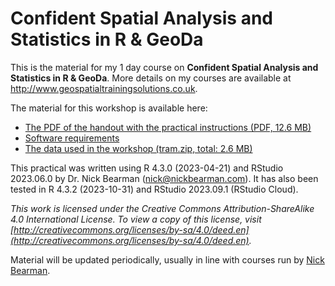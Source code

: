# Confident Spatial Analysis and Statistics in R & GeoDa

This is the material for my 1 day course on **Confident Spatial Analysis and Statistics in R & GeoDa**. More details on my courses are available at http://www.geospatialtrainingsolutions.co.uk. 

The material for this workshop is available here:  
- [The PDF of the handout with the practical instructions (PDF, 12.6 MB)](https://github.com/nickbearman/confident-spatial-analysis/releases/download/v7.0/confident-spatial-analysis.pdf)  
- [Software requirements](https://github.com/nickbearman/confident-spatial-analysis/blob/master/software-requirements.txt)  
- [The data used in the workshop (tram.zip, total: 2.6 MB)](https://github.com/nickbearman/confident-spatial-analysis/raw/main/data/tram.zip)

This practical was written using R 4.3.0 (2023-04-21) and RStudio 2023.06.0 by Dr. Nick Bearman (nick@nickbearman.com). It has also been tested in R 4.3.2 (2023-10-31) and RStudio 2023.09.1 (RStudio Cloud).

*This work is licensed under the Creative Commons Attribution-ShareAlike 4.0 International License. To view a copy of this license, visit [http://creativecommons.org/licenses/by-sa/4.0/deed.en](http://creativecommons.org/licenses/by-sa/4.0/deed.en).*

Material will be updated periodically, usually in line with courses run by [Nick Bearman](https://www.geospatialtrainingsolutions.co.uk/). 
